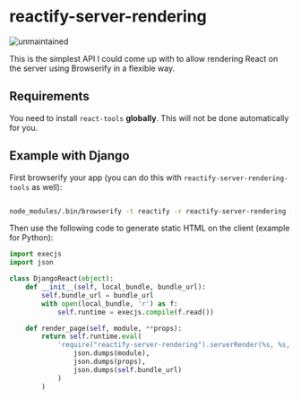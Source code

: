 # reactify-server-rendering

![unmaintained](http://img.shields.io/badge/status-unmaintained-red.png)

This is the simplest API I could come up with to allow rendering React on the server using Browserify in a flexible way.

## Requirements

You need to install `react-tools` **globally**. This will not be done automatically for you.

## Example with Django

First browserify your app (you can do this with `reactify-server-rendering-tools` as well):

```sh

node_modules/.bin/browserify -t reactify -r reactify-server-rendering -r ./pages/Home > django_static/bundle.js

```

Then use the following code to generate static HTML on the client (example for Python):

```python
import execjs
import json

class DjangoReact(object):
    def __init__(self, local_bundle, bundle_url):
        self.bundle_url = bundle_url
        with open(local_bundle, 'r') as f:
            self.runtime = execjs.compile(f.read())

    def render_page(self, module, **props):
        return self.runtime.eval(
            'require("reactify-server-rendering").serverRender(%s, %s, %s)' % (
                json.dumps(module),
                json.dumps(props),
                json.dumps(self.bundle_url)
            )
        )
```
